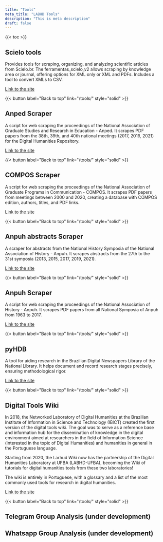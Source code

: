 ```yaml
---
title: "Tools"
meta_title: "LABHD Tools"
description: "This is meta description"
draft: false
---
```


{{< toc >}}

## Scielo tools

Provides tools for scraping, organizing, and analyzing scientific articles from Scielo.br. The ferramentas_scielo_v2 allows scraping by knowledge area or journal, offering options for XML only or XML and PDFs. Includes a tool to convert XMLs to CSV.

[Link to the site](https://labhdufba.github.io/ferramentas_scielo_v2/)

{{< button label="Back to top" link="/tools/" style="solid" >}}

## Anped Scraper

A script for web scraping the proceedings of the National Association of Graduate Studies and Research in Education - Anped. It scrapes PDF papers from the 38th, 39th, and 40th national meetings (2017, 2019, 2021) for the Digital Humanities Repository.

[Link to the site](https://github.com/LABHDUFBA/anais_anped)

{{< button label="Back to top" link="/tools/" style="solid" >}}

## COMPOS Scraper

A script for web scraping the proceedings of the National Association of Graduate Programs in Communication - COMPÓS. It scrapes PDF papers from meetings between 2000 and 2020, creating a database with COMPÓS edition, authors, titles, and PDF links.

[Link to the site](https://github.com/LABHDUFBA/Anais-COMPOS-scraper)

{{< button label="Back to top" link="/tools/" style="solid" >}}

## Anpuh abstracts Scraper

A scraper for abstracts from the National History Symposia of the National Association of History - Anpuh. It scrapes abstracts from the 27th to the 31st symposia (2013, 2015, 2017, 2019, 2021).

[Link to the site](https://github.com/LABHDUFBA/anpuh-scraper)

{{< button label="Back to top" link="/tools/" style="solid" >}}

## Anpuh Scraper

A script for web scraping the proceedings of the National Association of History - Anpuh. It scrapes PDF papers from all National Symposia of Anpuh from 1963 to 2017.

[Link to the site](https://github.com/LABHDUFBA/Anais-Anpuh)

{{< button label="Back to top" link="/tools/" style="solid" >}}

## pyHDB

A tool for aiding research in the Brazilian Digital Newspapers Library of the National Library. It helps document and record research stages precisely, ensuring methodological rigor.

[Link to the site](https://ericbrasiln.github.io/pyHDB/)

{{< button label="Back to top" link="/tools/" style="solid" >}}

## Digital Tools Wiki

In 2018, the Networked Laboratory of Digital Humanities at the Brazilian Institute of Information in Science and Technology (IBICT) created the first version of the digital tools wiki. The goal was to serve as a reference base and information hub for the dissemination of knowledge in the digital environment aimed at researchers in the field of Information Science (interested in the topic of Digital Humanities) and humanities in general in the Portuguese language.

Starting from 2020, the Larhud Wiki now has the partnership of the Digital Humanities Laboratory at UFBA (LABHD-UFBA), becoming the Wiki of tutorials for digital humanities tools from these two laboratories!

The wiki is entirely in Portuguese, with a glossary and a list of the most commonly used tools for research in digital humanities.

[Link to the site](http://www.larhud.ibict.br/index.php?title=Página_principal)

{{< button label="Back to top" link="/tools/" style="solid" >}}

## Telegram Group Analysis (under development)
## Whatsapp Group Analysis (under development)
